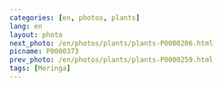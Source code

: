 ```yaml
---
categories: [en, photos, plants]
lang: en
layout: photo
next_photo: /en/photos/plants/plants-P0000206.html
picname: P0000373
prev_photo: /en/photos/plants/plants-P0000259.html
tags: [Moringa]
---
```


